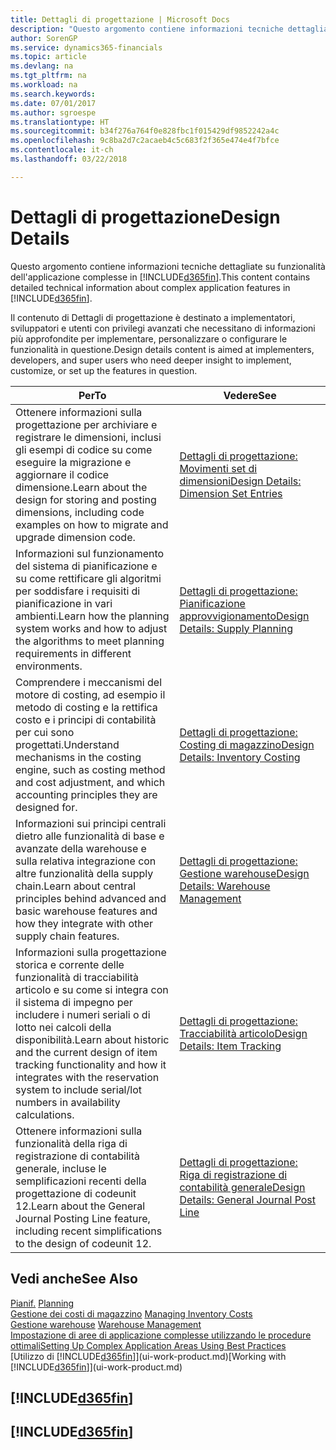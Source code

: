 ```yaml
---
title: Dettagli di progettazione | Microsoft Docs
description: "Questo argomento contiene informazioni tecniche dettagliate su funzionalità dell'applicazione complesse in Finance and Operations, Business edition."
author: SorenGP
ms.service: dynamics365-financials
ms.topic: article
ms.devlang: na
ms.tgt_pltfrm: na
ms.workload: na
ms.search.keywords: 
ms.date: 07/01/2017
ms.author: sgroespe
ms.translationtype: HT
ms.sourcegitcommit: b34f276a764f0e828fbc1f015429df9852242a4c
ms.openlocfilehash: 9c8ba2d7c2acaeb4c5c683f2f365e474e4f7bfce
ms.contentlocale: it-ch
ms.lasthandoff: 03/22/2018

---
```

# <a name="design-details"></a><span data-ttu-id="6131f-103">Dettagli di progettazione</span><span class="sxs-lookup"><span data-stu-id="6131f-103">Design Details</span></span>
<span data-ttu-id="6131f-104">Questo argomento contiene informazioni tecniche dettagliate su funzionalità dell'applicazione complesse in [!INCLUDE[d365fin](includes/d365fin_md.md)].</span><span class="sxs-lookup"><span data-stu-id="6131f-104">This content contains detailed technical information about complex application features in [!INCLUDE[d365fin](includes/d365fin_md.md)].</span></span>  

 <span data-ttu-id="6131f-105">Il contenuto di Dettagli di progettazione è destinato a implementatori, sviluppatori e utenti con privilegi avanzati che necessitano di informazioni più approfondite per implementare, personalizzare o configurare le funzionalità in questione.</span><span class="sxs-lookup"><span data-stu-id="6131f-105">Design details content is aimed at implementers, developers, and super users who need deeper insight to implement, customize, or set up the features in question.</span></span>  

|<span data-ttu-id="6131f-106">**Per**</span><span class="sxs-lookup"><span data-stu-id="6131f-106">**To**</span></span>|<span data-ttu-id="6131f-107">**Vedere**</span><span class="sxs-lookup"><span data-stu-id="6131f-107">**See**</span></span>|  
|------------|-------------|  
|<span data-ttu-id="6131f-108">Ottenere informazioni sulla progettazione per archiviare e registrare le dimensioni, inclusi gli esempi di codice su come eseguire la migrazione e aggiornare il codice dimensione.</span><span class="sxs-lookup"><span data-stu-id="6131f-108">Learn about the design for storing and posting dimensions, including code examples on how to migrate and upgrade dimension code.</span></span>|[<span data-ttu-id="6131f-109">Dettagli di progettazione: Movimenti set di dimensioni</span><span class="sxs-lookup"><span data-stu-id="6131f-109">Design Details: Dimension Set Entries</span></span>](design-details-dimension-set-entries.md)|  
|<span data-ttu-id="6131f-110">Informazioni sul funzionamento del sistema di pianificazione e su come rettificare gli algoritmi per soddisfare i requisiti di pianificazione in vari ambienti.</span><span class="sxs-lookup"><span data-stu-id="6131f-110">Learn how the planning system works and how to adjust the algorithms to meet planning requirements in different environments.</span></span>|[<span data-ttu-id="6131f-111">Dettagli di progettazione: Pianificazione approvvigionamento</span><span class="sxs-lookup"><span data-stu-id="6131f-111">Design Details: Supply Planning</span></span>](design-details-supply-planning.md)|  
|<span data-ttu-id="6131f-112">Comprendere i meccanismi del motore di costing, ad esempio il metodo di costing e la rettifica costo e i principi di contabilità per cui sono progettati.</span><span class="sxs-lookup"><span data-stu-id="6131f-112">Understand mechanisms in the costing engine, such as costing method and cost adjustment, and which accounting principles they are designed for.</span></span>|[<span data-ttu-id="6131f-113">Dettagli di progettazione: Costing di magazzino</span><span class="sxs-lookup"><span data-stu-id="6131f-113">Design Details: Inventory Costing</span></span>](design-details-inventory-costing.md)|  
|<span data-ttu-id="6131f-114">Informazioni sui principi centrali dietro alle funzionalità di base e avanzate della warehouse e sulla relativa integrazione con altre funzionalità della supply chain.</span><span class="sxs-lookup"><span data-stu-id="6131f-114">Learn about central principles behind advanced and basic warehouse features and how they integrate with other supply chain features.</span></span>|[<span data-ttu-id="6131f-115">Dettagli di progettazione: Gestione warehouse</span><span class="sxs-lookup"><span data-stu-id="6131f-115">Design Details: Warehouse Management</span></span>](design-details-warehouse-management.md)|  
|<span data-ttu-id="6131f-116">Informazioni sulla progettazione storica e corrente delle funzionalità di tracciabilità articolo e su come si integra con il sistema di impegno per includere i numeri seriali o di lotto nei calcoli della disponibilità.</span><span class="sxs-lookup"><span data-stu-id="6131f-116">Learn about historic and the current design of item tracking functionality and how it integrates with the reservation system to include serial/lot numbers in availability calculations.</span></span>|[<span data-ttu-id="6131f-117">Dettagli di progettazione: Tracciabilità articolo</span><span class="sxs-lookup"><span data-stu-id="6131f-117">Design Details: Item Tracking</span></span>](design-details-item-tracking.md)|  
|<span data-ttu-id="6131f-118">Ottenere informazioni sulla funzionalità della riga di registrazione di contabilità generale, incluse le semplificazioni recenti della progettazione di codeunit 12.</span><span class="sxs-lookup"><span data-stu-id="6131f-118">Learn about the General Journal Posting Line feature, including recent simplifications to the design of codeunit 12.</span></span>|[<span data-ttu-id="6131f-119">Dettagli di progettazione: Riga di registrazione di contabilità generale</span><span class="sxs-lookup"><span data-stu-id="6131f-119">Design Details: General Journal Post Line</span></span>](design-details-general-journal-post-line.md)|  

## <a name="see-also"></a><span data-ttu-id="6131f-120">Vedi anche</span><span class="sxs-lookup"><span data-stu-id="6131f-120">See Also</span></span>  
 <span data-ttu-id="6131f-121">[Pianif.](production-planning.md) </span><span class="sxs-lookup"><span data-stu-id="6131f-121">[Planning](production-planning.md) </span></span>  
 <span data-ttu-id="6131f-122">[Gestione dei costi di magazzino](finance-manage-inventory-costs.md) </span><span class="sxs-lookup"><span data-stu-id="6131f-122">[Managing Inventory Costs](finance-manage-inventory-costs.md) </span></span>  
 <span data-ttu-id="6131f-123">[Gestione warehouse](warehouse-manage-warehouse.md) </span><span class="sxs-lookup"><span data-stu-id="6131f-123">[Warehouse Management](warehouse-manage-warehouse.md) </span></span>  
 [<span data-ttu-id="6131f-124">Impostazione di aree di applicazione complesse utilizzando le procedure ottimali</span><span class="sxs-lookup"><span data-stu-id="6131f-124">Setting Up Complex Application Areas Using Best Practices</span></span>](set-up-complex-application-areas-using-best-practices.md)  
 <span data-ttu-id="6131f-125">[Utilizzo di [!INCLUDE[d365fin](includes/d365fin_md.md)]](ui-work-product.md)</span><span class="sxs-lookup"><span data-stu-id="6131f-125">[Working with [!INCLUDE[d365fin](includes/d365fin_md.md)]](ui-work-product.md)</span></span>

 ## [!INCLUDE[d365fin](includes/free_trial_md.md)]  
 ## [!INCLUDE[d365fin](includes/training_link_md.md)]

